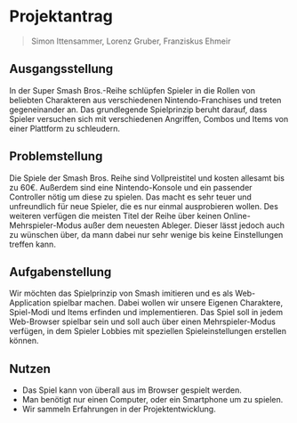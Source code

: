 # ﻿Projektantrag  
  
> Simon Ittensammer, Lorenz Gruber, Franziskus Ehmeir  
  
## Ausgangsstellung  
In der Super Smash Bros.-Reihe schlüpfen Spieler in die Rollen von beliebten Charakteren aus verschiedenen Nintendo-Franchises und treten gegeneinander an. Das grundlegende Spielprinzip beruht darauf, dass Spieler versuchen sich mit verschiedenen Angriffen, Combos und Items von einer Plattform zu schleudern. 
  
## Problemstellung  
Die Spiele der Smash Bros. Reihe sind Vollpreistitel und kosten allesamt bis zu 60€. Außerdem sind eine Nintendo-Konsole und ein passender Controller nötig um diese zu spielen. Das macht es sehr teuer und unfreundlich für neue Spieler, die es nur einmal ausprobieren wollen.  Des weiteren verfügen die meisten Titel der Reihe über keinen Online-Mehrspieler-Modus außer dem neuesten Ableger. Dieser lässt jedoch auch zu wünschen über, da mann dabei nur sehr wenige bis keine Einstellungen treffen kann.
  
  
## Aufgabenstellung  
Wir möchten das Spielprinzip von Smash imitieren und es als Web-Application spielbar machen. Dabei wollen wir unsere Eigenen Charaktere, Spiel-Modi und Items erfinden und implementieren. Das Spiel soll in jedem Web-Browser spielbar sein und soll auch über einen Mehrspieler-Modus verfügen, in dem Spieler Lobbies mit speziellen Spieleinstellungen erstellen können.
 
  
## Nutzen  
 - Das Spiel kann von überall aus im Browser gespielt werden.
 - Man benötigt nur einen Computer, oder ein Smartphone um zu spielen.
 - Wir sammeln Erfahrungen in der Projektentwicklung.
